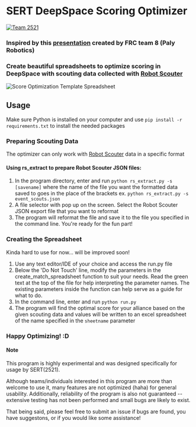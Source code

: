 # SERT DeepSpace Scoring Optimizer
[![Team 2521][team-img]][team-url]

[team-img]: https://img.shields.io/badge/team-2521-7d26cd.svg?style=flat-square
[team-url]: https://sert2521.org

### Inspired by this [presentation](https://www.chiefdelphi.com/t/score-optimization-with-linear-programming/351314) created by FRC team 8 (Paly Robotics)

### Create beautiful spreadsheets to optimize scoring in DeepSpace with scouting data collected with [Robot Scouter](https://github.com/SUPERCILEX/Robot-Scouter)

![Score Optimization Template Spreadsheet](https://user-images.githubusercontent.com/23201789/55105011-c1e07d80-5088-11e9-84f1-e0c5e7f50705.png)

## Usage

Make sure Python is installed on your computer and use `pip install -r requirements.txt` to install the needed packages

### Preparing Scouting Data
The optimizer can only work with [Robot Scouter](https://github.com/SUPERCILEX/Robot-Scouter) data in a specific format
#### Using rs_extract to prepare Robot Scouter JSON files:
1. In the program directory, enter and run `python rs_extract.py -s [savename]` where the name of the file you want the formatted data saved to goes in the place of the brackets
   ex. `python rs_extract.py -s event_scouts.json`
2. A file selector with pop up on the screen. Select the Robot Scouter JSON export file that you want to reformat
3. The program will reformat the file and save it to the file you specified in the command line. You're ready for the fun part!


### Creating the Spreadsheet

Kinda hard to use for now... will be improved soon!

1. Use any text editor/IDE of your choice and access the run.py file
2. Below the 'Do Not Touch' line, modify the parameters in the create_match_spreadsheet function to suit your needs. Read the green text at the top of the file for help interpreting the parameter names. The existing parameters inside the function can help serve as a guide for what to do.
3. In the command line, enter and run `python run.py`
4. The program will find the optimal score for your alliance based on the given scouting data and values will be written to an excel spreadsheet of the name specified in the `sheetname` parameter


### Happy Optimizing! :D

#### Note
This program is highly experimental and was designed specifically for usage by SERT(2521).

Although teams/individuals interested in this program are more than welcome to use it, many features are not optimized (haha) for general usability. Additionally, reliability of the program is also not guaranteed -- extensive testing has not been performed and small bugs are likely to exist.

That being said, please feel free to submit an issue if bugs are found, you have suggestons, or if you would like some assistance!
